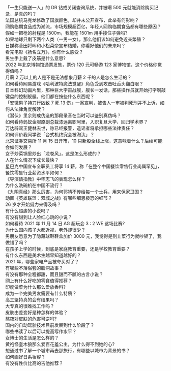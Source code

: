 「一生只能送一人」的 DR 钻戒关闭查询系统，并被曝 500 元就能消除购买记录，是真的吗？  
法国总统马克龙修改了国旗颜色，却并未公开宣布，此举有何影响？  
网购临期食品成为潮流，市场规模超百亿，年轻人网购临期食品都有哪些原因？  
假如一把枪的射程是 1500m，我能在 1501m 用手接住子弹吗?  
如果地球只剩下两个人类（一男一女），那么他们该如何避免近亲繁殖？  
日媒称菅田将晖和小松菜奈宣布结婚，你看好他们的未来吗？  
看完电影《扬名立万》，你有什么感受？  
男生手上戴了皮筋是什么意思?  
2022 年北京博物馆通票发售，票价 120 元可畅游 123 家博物馆，这个价格你觉得值吗？  
月薪 2 万以上的人是不是无法想象月薪 2 千的人是怎么生活的？  
如何看待网易游戏《哈利波特魔法觉醒》角色受到攻击吐舌头翻白眼？  
日本科幻动画片里，那种巨大宇宙战舰，舰长一发话，那些操作员就开始打字啊敲键盘的控制舰艇。他们都在按些什么东西呢？  
「安徽男子持刀行凶致 7 死 13 伤」一案宣判，被告人一审被判死刑并不上诉，如何从法律角度解读？  
《潜伏》里余则成伪造的那段录音在当时可以鉴别真伪吗？  
如何看待蚂蚁金服原副总裁漆远离职阿里，入职复旦大学、回归学术界？  
万达辟谣王健林去世，称已经报警，造谣者将承担哪些法律责任？  
如何评价我同学说「台式机终究会被淘汰」？  
北京证券交易所 11 月 15 日开市，10 只新股全线上涨，这意味着什么？后续可能会如何发展？  
女子炒菜锅里炒出「龙卷风」，这是怎么形成的？  
人在什么情况下成长最快？  
星巴克中国宣布全职员工将享 14 薪，称「在整个中国餐饮零售行业尚属罕见」，餐饮零售行业薪资水平如何？  
《导演请指教》中毕志飞的表现怎么样？  
为什么洗碗机在中国不流行？  
《九阴真经》那么厉害，为何郭靖不传给每一个士兵，用来保家卫国？  
动画《英雄联盟：双城之战》有哪些细思极恐的细节？  
26 岁才开始努力来得及吗？  
有什么超虐的小说吗？  
有没有甜到让人脸红心跳的小说？  
如何看待 2021 年 11 月 14 日 AG 超玩会 3 : 2 WE 这场比赛?  
为什么国内孩子大都近视，老外却很少？  
男朋友愿意为了隐藏球鞋鞋盒加价 3000 元，我觉得是割韭菜行为就吵架了，我做错了吗？  
在孩子上学的时候，到底是家庭教育重要，还是学校教育重要？  
有什么东西是美术生越早知道越好的？  
2021 年，哪些家电产品被夸买对了？  
有哪些不落俗套的脑洞故事？  
有没有那种全程都甜，而且甜而不腻的古言小说？  
网上有什么好吃的零食值得推荐？  
印度做菜为什么那么爱放香料?  
成为一个完美男友需要有什么特质？  
高三坚持真的会有结果吗？  
大专真的很难找工作吗？  
皮肤由差变好是种怎样的体验？  
熬夜对皮肤的危害可逆吗?  
国内的自动驾驶技术目前发展到什么阶段了？  
哪些书读了以后可以提高写作水平？  
女博士的生活是怎么样的？  
黄袍怪奎木狼那么爱百花羞公主，为什么得不到她的心?  
想通过书了解一个城市再去那旅行，有哪些以城市为背景的书？  
如何画好日系妆容？  
有没有性价比高的吉他推荐？  
